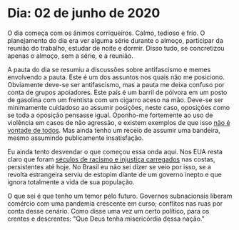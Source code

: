 # Dia: 02 de junho de 2020

O dia começa com os ânimos corriqueiros. Calmo, tedioso e frio. O planejamento do dia era ver alguma série durante o almoço, participar da reunião do trabalho, estudar de noite e dormir. Disso tudo, se concretizou apenas o almoço, sem a série, e a reunião.

A pauta do dia se resumiu a discussões sobre antifascismo e memes envolvendo a pauta. Este é um dos assuntos nos quais não me posiciono. Obviamente deve-se ser antifascismo, mas a pauta me deixa confuso por conta de grupos apoiadores. Este país é um barril de pólvora em um posto de gasolina com um frentista com um cigarro aceso na mão. Deve-se ser minimamente cuidadoso ao assumir posições, neste caso, oposições como se toda a oposição pensasse igual. Oponho-me fortemente ao uso de violência em casos de não agressão, e existem exemplos de que isso [não é vontade de todos](https://twitter.com/fleccas/status/1267466165401468928?s=20). Mas ainda tenho um receio de assumir uma bandeira, mesmo assumindo publicamente insatisfação.

Eu ainda tento desvendar o que começou essa onda aqui. Nos EUA resta claro que foram [séculos de racismo e injustiça carregados](https://www.bbc.com/portuguese/internacional-52832621) nas costas, persistentes até hoje. No Brasil eu não sei dizer se veio por isso, se a revolta estrangeira serviu de estopim diante de um governo inepto e que ignora totalmente a vida de sua população.

O que sei é que tenho um temor pelo futuro. Governos subnacionais liberam comércio com uma pandemia crescente em curso; conflitos nas ruas por conta desse cenário. Como disse uma vez um certo político, para os crentes e descrentes: "Que Deus tenha misericórdia dessa nação."

